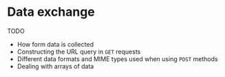 # Data exchange

TODO

* How form data is collected
* Constructing the URL query in `GET` requests
* Different data formats and MIME types used when using `POST` methods
* Dealing with arrays of data